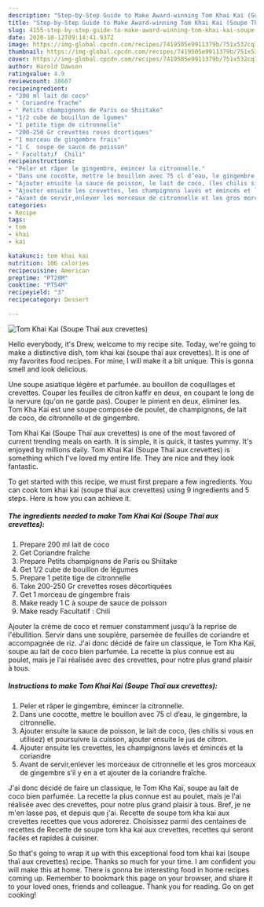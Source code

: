 ```yaml
---
description: "Step-by-Step Guide to Make Award-winning Tom Khai Kai (Soupe Thaï aux crevettes)"
title: "Step-by-Step Guide to Make Award-winning Tom Khai Kai (Soupe Thaï aux crevettes)"
slug: 4155-step-by-step-guide-to-make-award-winning-tom-khai-kai-soupe-thai-aux-crevettes
date: 2020-10-12T09:14:41.937Z
image: https://img-global.cpcdn.com/recipes/7419505e9911379b/751x532cq70/tom-khai-kai-soupe-thai-aux-crevettes-photo-principale-de-la-recette.jpg
thumbnail: https://img-global.cpcdn.com/recipes/7419505e9911379b/751x532cq70/tom-khai-kai-soupe-thai-aux-crevettes-photo-principale-de-la-recette.jpg
cover: https://img-global.cpcdn.com/recipes/7419505e9911379b/751x532cq70/tom-khai-kai-soupe-thai-aux-crevettes-photo-principale-de-la-recette.jpg
author: Harold Dawson
ratingvalue: 4.9
reviewcount: 38607
recipeingredient:
- "200 ml lait de coco"
- " Coriandre frache"
- " Petits champignons de Paris ou Shiitake"
- "1/2 cube de bouillon de lgumes"
- "1 petite tige de citronnelle"
- "200-250 Gr crevettes roses dcortiques"
- "1 morceau de gingembre frais"
- "1 C  soupe de sauce de poisson"
- " Facultatif  Chili"
recipeinstructions:
- "Peler et râper le gingembre, émincer la citronnelle."
- "Dans une cocotte, mettre le bouillon avec 75 cl d’eau, le gingembre, la citronnelle."
- "Ajouter ensuite la sauce de poisson, le lait de coco, (les chilis si vous en utilisez) et poursuivre la cuisson, ajouter ensuite le jus de citron."
- "Ajouter ensuite les crevettes, les champignons lavés et émincés et la coriandre"
- "Avant de servir,enlever les morceaux de citronnelle et les gros morceaux de gingembre s’il y en a et ajouter de la coriandre fraîche."
categories:
- Recipe
tags:
- tom
- khai
- kai

katakunci: tom khai kai 
nutrition: 106 calories
recipecuisine: American
preptime: "PT28M"
cooktime: "PT54M"
recipeyield: "3"
recipecategory: Dessert

---
```



![Tom Khai Kai (Soupe Thaï aux crevettes)](https://img-global.cpcdn.com/recipes/7419505e9911379b/751x532cq70/tom-khai-kai-soupe-thai-aux-crevettes-photo-principale-de-la-recette.jpg)

Hello everybody, it's Drew, welcome to my recipe site. Today, we're going to make a distinctive dish, tom khai kai (soupe thaï aux crevettes). It is one of my favorites food recipes. For mine, I will make it a bit unique. This is gonna smell and look delicious.

Une soupe asiatique légère et parfumée. au bouillon de coquillages et crevettes. Couper les feuilles de citron kaffir en deux, en coupant le long de la nervure (qu&#39;on ne garde pas). Couper le piment en deux, éliminer les. Tom Kha Kai est une soupe composée de poulet, de champignons, de lait de coco, de citronnelle et de gingembre.

Tom Khai Kai (Soupe Thaï aux crevettes) is one of the most favored of current trending meals on earth. It is simple, it is quick, it tastes yummy. It's enjoyed by millions daily. Tom Khai Kai (Soupe Thaï aux crevettes) is something which I've loved my entire life. They are nice and they look fantastic.


To get started with this recipe, we must first prepare a few ingredients. You can cook tom khai kai (soupe thaï aux crevettes) using 9 ingredients and 5 steps. Here is how you can achieve it.

<!--inarticleads1-->

##### The ingredients needed to make Tom Khai Kai (Soupe Thaï aux crevettes):

1. Prepare 200 ml lait de coco
1. Get  Coriandre fraîche
1. Prepare  Petits champignons de Paris ou Shiitake
1. Get 1/2 cube de bouillon de légumes
1. Prepare 1 petite tige de citronnelle
1. Take 200-250 Gr crevettes roses décortiquées
1. Get 1 morceau de gingembre frais
1. Make ready 1 C à soupe de sauce de poisson
1. Make ready  Facultatif : Chili


Ajouter la crème de coco et remuer constamment jusqu&#39;à la reprise de l&#39;ébullition. Servir dans une soupière, parsemée de feuilles de coriandre et accompagnée de riz. J&#39;ai donc décidé de faire un classique, le Tom Kha Kaï, soupe au lait de coco bien parfumée. La recette la plus connue est au poulet, mais je l&#39;ai réalisée avec des crevettes, pour notre plus grand plaisir à tous. 

<!--inarticleads2-->

##### Instructions to make Tom Khai Kai (Soupe Thaï aux crevettes):

1. Peler et râper le gingembre, émincer la citronnelle.
1. Dans une cocotte, mettre le bouillon avec 75 cl d’eau, le gingembre, la citronnelle.
1. Ajouter ensuite la sauce de poisson, le lait de coco, (les chilis si vous en utilisez) et poursuivre la cuisson, ajouter ensuite le jus de citron.
1. Ajouter ensuite les crevettes, les champignons lavés et émincés et la coriandre
1. Avant de servir,enlever les morceaux de citronnelle et les gros morceaux de gingembre s’il y en a et ajouter de la coriandre fraîche.


J&#39;ai donc décidé de faire un classique, le Tom Kha Kaï, soupe au lait de coco bien parfumée. La recette la plus connue est au poulet, mais je l&#39;ai réalisée avec des crevettes, pour notre plus grand plaisir à tous. Bref, je ne m&#39;en lasse pas, et depuis que j&#39;ai. Recette de soupe tom kha kai aux crevettes recettes que vous adorerez. Choisissez parmi des centaines de recettes de Recette de soupe tom kha kai aux crevettes, recettes qui seront faciles et rapides à cuisiner. 

So that's going to wrap it up with this exceptional food tom khai kai (soupe thaï aux crevettes) recipe. Thanks so much for your time. I am confident you will make this at home. There is gonna be interesting food in home recipes coming up. Remember to bookmark this page on your browser, and share it to your loved ones, friends and colleague. Thank you for reading. Go on get cooking!
